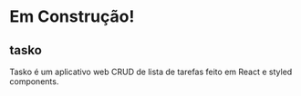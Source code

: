 # Em Construção!

## tasko
Tasko é um aplicativo web CRUD de lista de tarefas feito em React e styled components.
